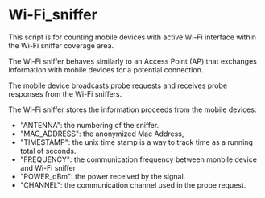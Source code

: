 # Wi-Fi_sniffer

This script is for counting mobile devices with active Wi-Fi interface within the Wi-Fi sniffer coverage area.

The Wi-Fi sniffer behaves similarly to an Access Point (AP) that exchanges information with mobile devices for a potential connection.

The mobile device broadcasts probe requests and receives probe responses from the Wi-Fi sniffers.

The Wi-Fi sniffer stores the information proceeds from the mobile devices:
- "ANTENNA": the numbering of the sniffer.
- "MAC_ADDRESS": the anonymized Mac Address,
- "TIMESTAMP": the unix time stamp is a way to track time as a running total of seconds.
- "FREQUENCY": the communication frequency between monbile device and Wi-Fi sniffer
- "POWER_dBm": the power received by the signal.
- "CHANNEL": the communication channel used in the probe request.
